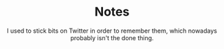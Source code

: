 ---
title: Notes
subtitle: I used to stick bits on Twitter in order to remember them, which nowadays probably isn't the done thing.
description:
featured_image: 
---